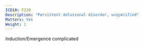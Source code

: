 ```yaml
---
ICD10: F229
Description: "Persistent delusional disorder, unspecified"
Matters: Yes
Weight: 1
---
```

Induction/Emergence complicated

